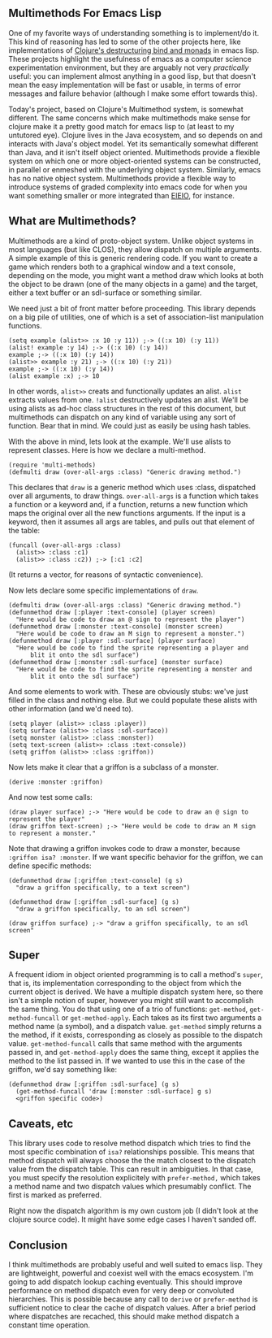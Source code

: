 Multimethods For Emacs Lisp
---------------------------

One of my favorite ways of understanding something is to implement/do
it.  This kind of reasoning has led to some of the other projects
here, like implementations of [Clojure's destructuring bind and
monads](https://github.com/VincentToups/emacs-utils/blob/master/README.md)
in emacs lisp.  These projects highlight the usefulness of emacs as a
computer science experimentation environment, but they are arguably
not very _practically_ useful: you can implement almost anything in a good lisp, but
that doesn't mean the easy implementation will be fast or usable, in
terms of error messages and failure behavior (although I make some
effort towards this).

Today's project, based on Clojure's Multimethod system, is somewhat
different.  The same concerns which make multimethods make sense for
clojure make it a pretty good match for emacs lisp to (at least to my
untutored eye).  Clojure lives in the Java ecosystem, and so depends
on and interacts with Java's object model.  Yet its semantically
somewhat different than Java, and it isn't itself object oriented.
Multimethods provide a flexible system on which one or more
object-oriented systems can be constructed, in parallel or enmeshed
with the underlying object system.  Similarly, emacs has no native
object system.  Multimethods provide a flexible way to introduce
systems of graded complexity into emacs code for when you want
something smaller or more integrated than [EIEIO](http://cedet.sourceforge.net/eieio.shtml), for instance.

What are Multimethods?
----------------------

Multimethods are a kind of proto-object system.  Unlike object systems
in most languages (but like CLOS), they allow dispatch on multiple
arguments.  A simple example of this is generic rendering code.  If
you want to create a game which renders both to a graphical window and
a text console, depending on the mode, you might want a method draw
which looks at both the object to be drawn (one of the many objects in
a game) and the target, either a text buffer or an sdl-surface or
something similar.  

We need just a bit of front matter before proceeding.  This library
depends on a big pile of utilities, one of which is a set of
association-list manipulation functions.

    (setq example (alist>> :x 10 :y 11)) ;-> ((:x 10) (:y 11))
    (alist! example :y 14) ;-> ((:x 10) (:y 14))
    example ;-> ((:x 10) (:y 14))
    (alist>> example :y 21) ;-> ((:x 10) (:y 21))
    example ;-> ((:x 10) (:y 14))
    (alist example :x) ;-> 10

In other words, `alist>>` creats and functionally updates an alist.
`alist` extracts values from one.  `!alist` destructively updates an
alist.  We'll be using alists as ad-hoc class structures in the rest
of this document, but multimethods can dispatch on any kind of
variable using any sort of function.  Bear that in mind.  We could
just as easily be using hash tables.

With the above in mind, lets look at the example.  We'll use alists to
represent classes.  Here is how we declare a multi-method.

    (require 'multi-methods)
    (defmulti draw (over-all-args :class) "Generic drawing method.")

This declares that `draw` is a generic method which uses :class,
dispatched over all arguments, to draw things.  `over-all-args` is a
function which takes a function or a keyword and, if a function,
returns a new function which maps the original over all the new
functions arguments.  If the input is a keyword, then it assumes all
args are tables, and pulls out that element of the table:

    (funcall (over-all-args :class) 
      (alist>> :class :c1)
      (alist>> :class :c2)) ;-> [:c1 :c2]

(It returns a vector, for reasons of syntactic convenience).

Now lets declare some specific implementations of `draw`.

    (defmulti draw (over-all-args :class) "Generic drawing method.")
    (defunmethod draw [:player :text-console] (player screen) 
      "Here would be code to draw an @ sign to represent the player")
    (defunmethod draw [:monster :text-console] (monster screen)
      "Here would be code to draw an M sign to represent a monster.")
    (defunmethod draw [:player :sdl-surface] (player surface)
      "Here would be code to find the sprite representing a player and
          blit it onto the sdl surface")
    (defunmethod draw [:monster :sdl-surface] (monster surface)
      "Here would be code to find the sprite representing a monster and
          blit it onto the sdl surface")

And some elements to work with.  These are obviously stubs: we've just filled in the
class and nothing else.  But we could populate these alists with other information
(and we'd need to).    
    
    (setq player (alist>> :class :player))
    (setq surface (alist>> :class :sdl-surface))
    (setq monster (alist>> :class :monster))
    (setq text-screen (alist>> :class :text-console))
    (setq griffon (alist>> :class :griffon))

Now lets make it clear that a griffon is a subclass of a monster.
	
    (derive :monster :griffon)

And now test some calls:

    (draw player surface) ;-> "Here would be code to draw an @ sign to represent the player"
    (draw griffon text-screen) ;-> "Here would be code to draw an M sign to represent a monster."
	
Note that drawing a griffon invokes code to draw a monster, because `:griffon isa? :monster`.  If we want specific behavior for the griffon, we can define specific methods:  

    (defunmethod draw [:griffon :text-console] (g s)
      "draw a griffon specifically, to a text screen")

    (defunmethod draw [:griffon :sdl-surface] (g s)
      "draw a griffon specifically, to an sdl screen")

    (draw griffon surface) ;-> "draw a griffon specifically, to an sdl
    screen"

Super
-----

A frequent idiom in object oriented programming is to call a method's
`super`, that is, its implementation corresponding to the object from
which the current object is derived.  We have a multiple dispatch
system here, so there isn't a simple notion of super, however you
might still want to accomplish the same thing.  You do that using one
of a trio of functions: `get-method`, `get-method-funcall` or
`get-method-apply`.  Each takes as its first two arguments a method
name (a symbol), and a dispatch value.  `get-method` simply returns a
the method, if it exists, corresponding as closely as possible to the
dispatch value.  `get-method-funcall` calls that same method with the
arguments passed in, and `get-method-apply` does the same thing,
except it applies the method to the list passed in.  If we wanted
to use this in the case of the griffon, we'd say something like:

    (defunmethod draw [:griffon :sdl-surface] (g s)
      (get-method-funcall 'draw [:monster :sdl-surface] g s)
      <griffon specific code>)

Caveats, etc
------------

This library uses code to resolve method dispatch which tries to find
the most specific combination of `isa?` relationships possible.  This
means that method dispatch will always choose the the match closest to
the dispatch value from the dispatch table.  This can result in
ambiguities.  In that case, you must specify the resolution
explicitely with `prefer-method,` which takes a method name and two
dispatch values which presumably conflict.  The first is marked as
preferred.

Right now the dispatch algorithm is my own custom job (I didn't look
at the clojure source code).  It might have some edge cases I haven't
sanded off.

Conclusion
----------

I think multimethods are probably useful and well suited to emacs
lisp.  They are lightweight, powerful and coexist well with the emacs
ecosystem.  I'm going to add dispatch lookup caching eventually.  This
should improve performance on method dispatch even for very deep or
convoluted hierarchies.  This is possible because any call to `derive`
or `prefer-method` is sufficient notice to clear the cache of dispatch
values.  After a brief period where dispatches are recached, this
should make method dispatch a constant time operation.
